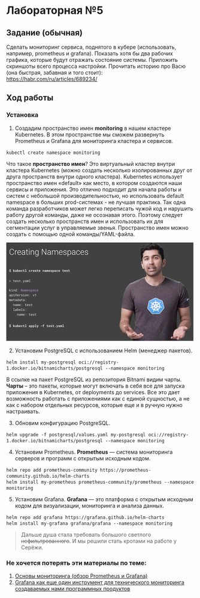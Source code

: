 # Лабораторная №5 

## Задание (обычная)
Сделать мониторинг сервиса, поднятого в кубере (использовать, например, prometheus и grafana). Показать хотя бы два рабочих графика, которые будут отражать состояние системы. Приложить скриншоты всего процесса настройки.
Прочитать историю про Васю (она быстрая, забавная и того стоит): https://habr.com/ru/articles/689234/

## Ход работы
### Установка
1. Создадим пространство имен <b>monitoring</b> в нашем кластере Kubernetes. В этом пространстве мы сможем развернуть Prometheus и Grafana для мониторинга кластера и сервисов.
```
kubectl create namespace monitoring
```
Что такое <b>пространство имен</b>? Это виртуальный кластер внутри кластера Kubernetes (можно создать несколько изолированных друг от друга пространств внутри одного кластера). Kubernetes использует пространство имен «default» как место, в котором создаются наши сервисы и приложения. Это отлично подходит для начала работы и систем с небольшой производительностью, но использовать default namespace в больших prod-системах - не лучшая практика. Так одна команда разработчиков может легко переписать чужой код и нарушить работу другой команды, даже не осознавая этого. Поэтому следует создать несколько пространств имен и использовать их для сегментации услуг в управляемые звенья. Пространство имен можно создать с помощью одной команды/YAML-файла.

<img src="img/namespace.jpeg" width="500">

2. Установим PostgreSQL с использованием Helm (менеджер пакетов).
```
helm install my-postgresql oci://registry-1.docker.io/bitnamicharts/postgresql --namespace monitoring
```
В ссылке на пакет PostgreSQL из репозитория Bitnami видим чарты. <b>Чарты</b> – это пакеты, которые могут включать в себя все для запуска приложения в Kubernetes, от deployments до services. Все это дает возможность работать с приложениями как с единой сущностью, а не как с набором отдельных ресурсов, которые еще и в ручную нужно настраивать.

3. Обновим конфигурацию PostgreSQL.
```
helm upgrade -f postgresql/values.yaml my-postgresql oci://registry-1.docker.io/bitnamicharts/postgresql --namespace monitoring
```
4. Установим Prometheus. <b>Prometheus</b> — система мониторинга серверов и программ с открытым исходным кодом.
```
helm repo add prometheus-community https://prometheus-community.github.io/helm-charts
helm install my-prometheus prometheus-community/prometheus --namespace monitoring
```

5. Установим Grafana. <b>Grafana</b> — это платформа с открытым исходным кодом для визуализации, мониторинга и анализа данных.
```
helm repo add grafana https://grafana.github.io/helm-charts
helm install my-grafana grafana/grafana --namespace monitoring
```
> Дальше душа стала требовать большого светлого ~~нефильтрованного~~. И мы решили стать кротами на работе у Серёжи.

### Не хочется потерять эти материалы по теме:
1. [Основы мониторинга (обзор Prometheus и Grafana)](https://habr.com/ru/articles/709204/)
2. [Grafana как еще один инструмент для технического мониторинга создаваемых нами программных продуктов](https://habr.com/ru/companies/slurm/articles/431122/)


